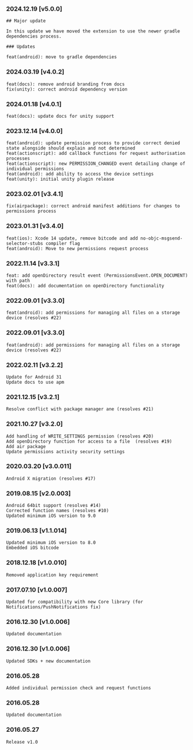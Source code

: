 ### 2024.12.19 [v5.0.0]

```
## Major update 

In this update we have moved the extension to use the newer gradle dependencies process.

### Updates 

feat(android): move to gradle dependencies
```

### 2024.03.19 [v4.0.2]

```
feat(docs): remove android branding from docs
fix(unity): correct android dependency version
```

### 2024.01.18 [v4.0.1]

```
feat(docs): update docs for unity support
```

### 2023.12.14 [v4.0.0]

```
feat(android): update permission process to provide correct denied state alongside should explain and not determined
feat(actionscript): add callback functions for request authorisation processes
feat(actionscript): new PERMISSION_CHANGED event detailing change of individual permissions
feat(android): add ability to access the device settings
feat(unity): initial unity plugin release
```

### 2023.02.01 [v3.4.1]

```
fix(airpackage): correct android manifest additions for changes to permissions process
```

### 2023.01.31 [v3.4.0]

```
feat(ios): Xcode 14 update, remove bitcode and add no-objc-msgsend-selector-stubs compiler flag 
feat(android): Move to new permissions request process
```

### 2022.11.14 [v3.3.1]

```
feat: add openDirectory result event (PermissionsEvent.OPEN_DOCUMENT) with path
feat(docs): add documentation on openDirectory functionality
```

### 2022.09.01 [v3.3.0]

```
feat(android): add permissions for managing all files on a storage device (resolves #22)
```

### 2022.09.01 [v3.3.0]

```
feat(android): add permissions for managing all files on a storage device (resolves #22)
```

### 2022.02.11 [v3.2.2]

```
Update for Android 31
Update docs to use apm
```

### 2021.12.15 [v3.2.1]

```
Resolve conflict with package manager ane (resolves #21)
```

### 2021.10.27 [v3.2.0]

```
Add handling of WRITE_SETTINGS permission (resolves #20)
Add openDirectory function for access to a file  (resolves #19)
Add air package
Update permissions activity security settings
```



### 2020.03.20 [v3.0.011]

```
Android X migration (resolves #17)
```


### 2019.08.15 [v2.0.003]

```
Android 64bit support (resolves #14)
Corrected function names (resolves #10)
Updated minimum iOS version to 9.0
```


### 2019.06.13 [v1.1.014]

```
Updated minimum iOS version to 8.0
Embedded iOS bitcode
```


### 2018.12.18 [v1.0.010]

```
Removed application key requirement
```


### 2017.07.10 [v1.0.007]

```
Updated for compatibility with new Core library (for Notifications/PushNotifications fix)
```


### 2016.12.30 [v1.0.006]

```
Updated documentation
```


### 2016.12.30 [v1.0.006]

```
Updated SDKs + new documentation
```


### 2016.05.28

```
Added individual permission check and request functions
```


### 2016.05.28

```
Updated documentation
```


### 2016.05.27

```
Release v1.0
```
